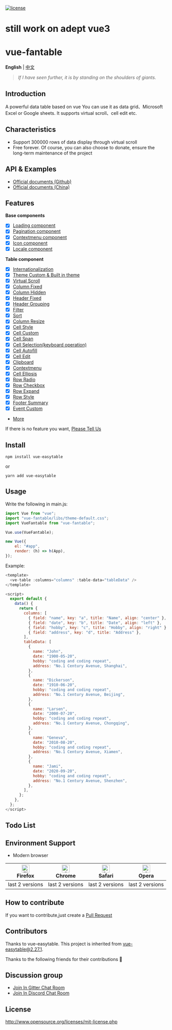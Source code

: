 [![license](https://img.shields.io/npm/l/vue-easytable.svg?maxAge=2592000)](http://www.opensource.org/licenses/mit-license.php)

# still work on adept vue3

# vue-fantable

**English** | [中文](./README-CN.md)

> *If I have seen further, it is by standing on the shoulders of giants.*

## Introduction

A powerful data table based on vue You can use it as data grid、Microsoft Excel or Google sheets. It supports virtual scroll、cell edit etc.

## Characteristics

-   Support 300000 rows of data display through virtual scroll
-   Free forever. Of course, you can also choose to donate, ensure the long-term maintenance of the project

## API & Examples

-   [Official documents (Github)](http://happy-coding-clans.github.io/vue-easytable/)
-   [Official documents (China)](http://huangshuwei.gitee.io/vue-easytable/)

## Features

**Base components**

- [x] [Loading component](https://happy-coding-clans.github.io/vue-easytable/#/en/doc/base/loading)
- [x] [Pagination component](https://happy-coding-clans.github.io/vue-easytable/#/en/doc/base/pagination)
- [x] [Contextmenu component](https://happy-coding-clans.github.io/vue-easytable/#/en/doc/base/contextmenu)
- [x] [Icon component](https://happy-coding-clans.github.io/vue-easytable/#/en/doc/base/icon)
- [x] [Locale component](https://happy-coding-clans.github.io/vue-easytable/#/en/doc/base/locale)

**Table component**

- [x] [Internationalization](http://happy-coding-clans.github.io/vue-easytable/#/en/doc/locale)
- [x] [Theme Custom & Built in theme](http://happy-coding-clans.github.io/vue-easytable/#/en/doc/theme)
- [x] [Virtual Scroll](http://happy-coding-clans.github.io/vue-easytable/#/en/doc/table/virtual-scroll)
- [x] [Column Fixed](http://happy-coding-clans.github.io/vue-easytable/#/en/doc/table/column-fixed)
- [x] [Column Hidden](http://happy-coding-clans.github.io/vue-easytable/#/en/doc/table/column-hidden)
- [x] [Header Fixed](http://happy-coding-clans.github.io/vue-easytable/#/en/doc/table/header-fixed)
- [x] [Header Grouping](http://happy-coding-clans.github.io/vue-easytable/#/en/doc/table/header-grouping)
- [x] [Filter](http://happy-coding-clans.github.io/vue-easytable/#/en/doc/table/header-filter)
- [x] [Sort](http://happy-coding-clans.github.io/vue-easytable/#/en/doc/table/header-sort)
- [x] [Column Resize](https://happy-coding-clans.github.io/vue-easytable/#/en/doc/table/column-resize)
- [x] [Cell Style](http://happy-coding-clans.github.io/vue-easytable/#/en/doc/table/cell-style)
- [x] [Cell Custom](http://happy-coding-clans.github.io/vue-easytable/#/en/doc/table/cell-custom)
- [x] [Cell Span](http://happy-coding-clans.github.io/vue-easytable/#/en/doc/table/cell-span)
- [x] [Cell Selection(keyboard operation)](http://happy-coding-clans.github.io/vue-easytable/#/en/doc/table/cell-selection)
- [x] [Cell Autofill](http://happy-coding-clans.github.io/vue-easytable/#/en/doc/table/cell-autofill)
- [x] [Cell Edit](http://happy-coding-clans.github.io/vue-easytable/#/en/doc/table/cell-edit)
- [x] [Clipboard](http://happy-coding-clans.github.io/vue-easytable/#/en/doc/table/clipboard)
- [x] [Contextmenu](http://happy-coding-clans.github.io/vue-easytable/#/en/doc/table/contextmenu)
- [x] [Cell Ellipsis](http://happy-coding-clans.github.io/vue-easytable/#/en/doc/table/cell-ellipsis)
- [x] [Row Radio](http://happy-coding-clans.github.io/vue-easytable/#/en/doc/table/row-radio)
- [x] [Row Checkbox](http://happy-coding-clans.github.io/vue-easytable/#/en/doc/table/row-checkbox)
- [x] [Row Expand](http://happy-coding-clans.github.io/vue-easytable/#/en/doc/table/row-expand)
- [x] [Row Style](http://happy-coding-clans.github.io/vue-easytable/#/en/doc/table/row-style)
- [x] [Footer Summary](http://happy-coding-clans.github.io/vue-easytable/#/en/doc/table/footer-summary)
- [x] [Event Custom](http://happy-coding-clans.github.io/vue-easytable/#/en/doc/table/event-custom)
- [More](http://happy-coding-clans.github.io/vue-easytable)

If there is no feature you want,
[Please Tell Us](http://happy-coding-clans.github.io/issue-template-generater/#/en)

## Install

```
npm install vue-easytable
```

or

```
yarn add vue-easytable
```

## Usage

Write the following in main.js:

```javascript
import Vue from "vue";
import "vue-fantable/libs/theme-default.css";
import VueFantable from "vue-fantable";

Vue.use(VueFantable);

new Vue({
    el: "#app",
    render: (h) => h(App),
});
```

Example:

```javascript
<template>
  <ve-table :columns="columns" :table-data="tableData" />
</template>

<script>
  export default {
    data() {
      return {
        columns: [
          { field: "name", key: "a", title: "Name", align: "center" },
          { field: "date", key: "b", title: "Date", align: "left" },
          { field: "hobby", key: "c", title: "Hobby", align: "right" },
          { field: "address", key: "d", title: "Address" },
        ],
        tableData: [
          {
            name: "John",
            date: "1900-05-20",
            hobby: "coding and coding repeat",
            address: "No.1 Century Avenue, Shanghai",
          },
          {
            name: "Dickerson",
            date: "1910-06-20",
            hobby: "coding and coding repeat",
            address: "No.1 Century Avenue, Beijing",
          },
          {
            name: "Larsen",
            date: "2000-07-20",
            hobby: "coding and coding repeat",
            address: "No.1 Century Avenue, Chongqing",
          },
          {
            name: "Geneva",
            date: "2010-08-20",
            hobby: "coding and coding repeat",
            address: "No.1 Century Avenue, Xiamen",
          },
          {
            name: "Jami",
            date: "2020-09-20",
            hobby: "coding and coding repeat",
            address: "No.1 Century Avenue, Shenzhen",
          },
        ],
      };
    },
  };
</script>
```

## Todo List

## Environment Support

- Modern browser

| [<img src="https://raw.githubusercontent.com/alrra/browser-logos/master/src/firefox/firefox_48x48.png" alt="Firefox" width="24px" height="24px" />](http://godban.github.io/browsers-support-badges/)</br>Firefox | [<img src="https://raw.githubusercontent.com/alrra/browser-logos/master/src/chrome/chrome_48x48.png" alt="Chrome" width="24px" height="24px" />](http://godban.github.io/browsers-support-badges/)</br>Chrome | [<img src="https://raw.githubusercontent.com/alrra/browser-logos/master/src/safari/safari_48x48.png" alt="Safari" width="24px" height="24px" />](http://godban.github.io/browsers-support-badges/)</br>Safari | [<img src="https://raw.githubusercontent.com/alrra/browser-logos/master/src/opera/opera_48x48.png" alt="Opera" width="24px" height="24px" />](http://godban.github.io/browsers-support-badges/)</br>Opera |
| ------------------------------------------------------------ | ------------------------------------------------------------ | ------------------------------------------------------------ | ------------------------------------------------------------ |
| last 2 versions                                              | last 2 versions                                              | last 2 versions                                              | last 2 versions                                              |

## How to contribute

If you want to contribute,just create a
[Pull Request](https://github.com/huangshuwei/vue-easytable/pulls)

## Contributors

Thanks to vue-easytable. This project is inherited from vue-easytable@2.27.1.

Thanks to the following friends for their contributions 🙏

## Discussion group

- [Join In Gitter Chat Room](https://gitter.im/vue-easytable/community)
- [Join In Discord Chat Room](https://discord.gg/gBm3k6r)

## License

http://www.opensource.org/licenses/mit-license.php
